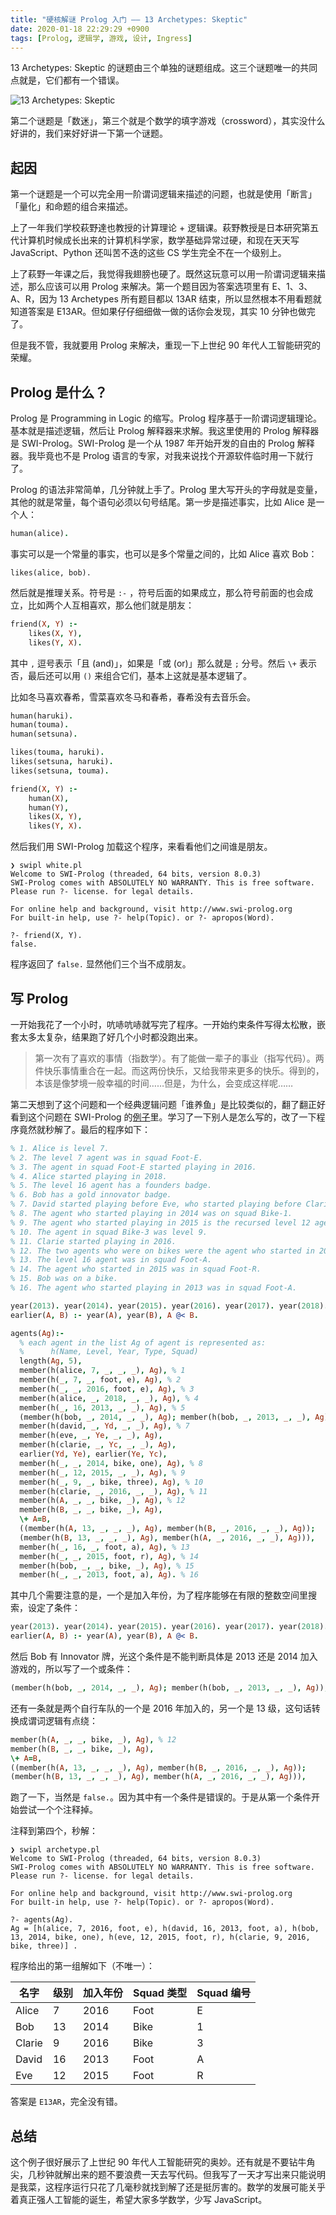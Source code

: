 ```yaml
---
title: "硬核解谜 Prolog 入门 —— 13 Archetypes: Skeptic"
date: 2020-01-18 22:29:29 +0900
tags: [Prolog, 逻辑学, 游戏, 设计, Ingress]
---
```


13 Archetypes: Skeptic 的谜题由三个单独的谜题组成。这三个谜题唯一的共同点就是，它们都有一个错误。

![13 Archetypes: Skeptic](/assets/images/archetypes-skeptic.jpg)

第二个谜题是「数迷」，第三个就是个数学的填字游戏（crossword），其实没什么好讲的，我们来好好讲一下第一个谜题。

## 起因

第一个谜题是一个可以完全用一阶谓词逻辑来描述的问题，也就是使用「断言」「量化」和命题的组合来描述。

上了一年我们学校萩野達也教授的计算理论 + 逻辑课。萩野教授是日本研究第五代计算机时候成长出来的计算机科学家，数学基础异常过硬，和现在天天写 JavaScript、Python 还叫苦不迭的这些 CS 学生完全不在一个级别上。

上了萩野一年课之后，我觉得我翅膀也硬了。既然这玩意可以用一阶谓词逻辑来描述，那么应该可以用 Prolog 来解决。第一个题目因为答案选项里有 E、1、3、A、R，因为 13 Archetypes 所有题目都以 13AR 结束，所以显然根本不用看题就知道答案是 E13AR。但如果仔仔细细做一做的话你会发现，其实 10 分钟也做完了。

但是我不管，我就要用 Prolog 来解决，重现一下上世纪 90 年代人工智能研究的荣耀。

## Prolog 是什么？

Prolog 是 Programming in Logic 的缩写。Prolog 程序基于一阶谓词逻辑理论。基本就是描述逻辑，然后让 Prolog 解释器来求解。我这里使用的 Prolog 解释器是 SWI-Prolog。SWI-Prolog 是一个从 1987 年开始开发的自由的 Prolog 解释器。我毕竟也不是 Prolog 语言的专家，对我来说找个开源软件临时用一下就行了。

Prolog 的语法非常简单，几分钟就上手了。Prolog 里大写开头的字母就是变量，其他的就是常量，每个语句必须以句号结尾。第一步是描述事实，比如 Alice 是一个人：

```prolog
human(alice).
```

事实可以是一个常量的事实，也可以是多个常量之间的，比如 Alice 喜欢 Bob：

```
likes(alice, bob).
```

然后就是推理关系。符号是 `:-` ，符号后面的如果成立，那么符号前面的也会成立，比如两个人互相喜欢，那么他们就是朋友：

```prolog
friend(X, Y) :-
	likes(X, Y),
	likes(Y, X).
```

其中 `,` 逗号表示「且 (and)」，如果是「或 (or)」那么就是 `;` 分号。然后 `\+` 表示否，最后还可以用 `()` 来组合它们，基本上这就是基本逻辑了。

比如冬马喜欢春希，雪菜喜欢冬马和春希，春希没有去音乐会。

```prolog
human(haruki).
human(touma).
human(setsuna).

likes(touma, haruki).
likes(setsuna, haruki).
likes(setsuna, touma).

friend(X, Y) :-
	human(X),
	human(Y),
	likes(X, Y),
	likes(Y, X).
```

然后我们用 SWI-Prolog 加载这个程序，来看看他们之间谁是朋友。

```
❯ swipl white.pl
Welcome to SWI-Prolog (threaded, 64 bits, version 8.0.3)
SWI-Prolog comes with ABSOLUTELY NO WARRANTY. This is free software.
Please run ?- license. for legal details.

For online help and background, visit http://www.swi-prolog.org
For built-in help, use ?- help(Topic). or ?- apropos(Word).

?- friend(X, Y).
false.
```

程序返回了 `false.` 显然他们三个当不成朋友。

## 写 Prolog

一开始我花了一个小时，吭哧吭哧就写完了程序。一开始约束条件写得太松散，嵌套太多太复杂，结果跑了好几个小时都没跑出来。

> 第一次有了喜欢的事情（指数学）。有了能做一辈子的事业（指写代码）。两件快乐事情重合在一起。而这两份快乐，又给我带来更多的快乐。得到的，本该是像梦境一般幸福的时间……但是，为什么，会变成这样呢……

第二天想到了这个问题和一个经典逻辑问题「谁养鱼」是比较类似的，翻了翻正好看到这个问题在 SWI-Prolog 的[例子](https://swish.swi-prolog.org/p/fish_puzzle_marijke.pl)里。学习了一下别人是怎么写的，改了一下程序竟然就秒解了。最后的程序如下：

```prolog
% 1. Alice is level 7.
% 2. The level 7 agent was in squad Foot-E.
% 3. The agent in squad Foot-E started playing in 2016.
% 4. Alice started playing in 2018.
% 5. The level 16 agent has a founders badge.
% 6. Bob has a gold innovator badge.
% 7. David started playing before Eve, who started playing before Clarie.
% 8. The agent who started playing in 2014 was on squad Bike-1.
% 9. The agent who started playing in 2015 is the recursed level 12 agent.
% 10. The agent in squad Bike-3 was level 9.
% 11. Clarie started playing in 2016.
% 12. The two agents who were on bikes were the agent who started in 2016 and the level 13 agent.
% 13. The level 16 agent was in squad Foot-A.
% 14. The agent who started in 2015 was in squad Foot-R.
% 15. Bob was on a bike.
% 16. The agent who started playing in 2013 was in squad Foot-A.

year(2013). year(2014). year(2015). year(2016). year(2017). year(2018). year(2019).
earlier(A, B) :- year(A), year(B), A @< B.

agents(Ag):-
  % each agent in the list Ag of agent is represented as:
  %      h(Name, Level, Year, Type, Squad)
  length(Ag, 5),
  member(h(alice, 7, _, _, _), Ag), % 1
  member(h(_, 7, _, foot, e), Ag), % 2
  member(h(_, _, 2016, foot, e), Ag), % 3
  member(h(alice, _, 2018, _, _), Ag), % 4
  member(h(_, 16, 2013, _, _), Ag), % 5
  (member(h(bob, _, 2014, _, _), Ag); member(h(bob, _, 2013, _, _), Ag)), % 6
  member(h(david, _, Yd, _, _), Ag), % 7
  member(h(eve, _, Ye, _, _), Ag),
  member(h(clarie, _, Yc, _, _), Ag),
  earlier(Yd, Ye), earlier(Ye, Yc),
  member(h(_, _, 2014, bike, one), Ag), % 8
  member(h(_, 12, 2015, _, _), Ag), % 9
  member(h(_, 9, _, bike, three), Ag), % 10
  member(h(clarie, _, 2016, _, _), Ag), % 11
  member(h(A, _, _, bike, _), Ag), % 12
  member(h(B, _, _, bike, _), Ag),
  \+ A=B,
  ((member(h(A, 13, _, _, _), Ag), member(h(B, _, 2016, _, _), Ag));
  (member(h(B, 13, _, _, _), Ag), member(h(A, _, 2016, _, _), Ag))),
  member(h(_, 16, _, foot, a), Ag), % 13
  member(h(_, _, 2015, foot, r), Ag), % 14
  member(h(bob, _, _, bike, _), Ag), % 15
  member(h(_, _, 2013, foot, a), Ag). % 16

```

其中几个需要注意的是，一个是加入年份，为了程序能够在有限的整数空间里搜索，设定了条件：

```prolog
year(2013). year(2014). year(2015). year(2016). year(2017). year(2018). year(2019).
earlier(A, B) :- year(A), year(B), A @< B.
```

然后 Bob 有 Innovator 牌，光这个条件是不能判断具体是 2013 还是 2014 加入游戏的，所以写了一个或条件：

```prolog
(member(h(bob, _, 2014, _, _), Ag); member(h(bob, _, 2013, _, _), Ag)), % 6
```

还有一条就是两个自行车队的一个是 2016 年加入的，另一个是 13 级，这句话转换成谓词逻辑有点绕：

```prolog
member(h(A, _, _, bike, _), Ag), % 12
member(h(B, _, _, bike, _), Ag),
\+ A=B,
((member(h(A, 13, _, _, _), Ag), member(h(B, _, 2016, _, _), Ag));
(member(h(B, 13, _, _, _), Ag), member(h(A, _, 2016, _, _), Ag))),
```

跑了一下，当然是 `false.`。因为其中有一个条件是错误的。于是从第一个条件开始尝试一个个注释掉。

注释到第四个，秒解：

```
❯ swipl archetype.pl 
Welcome to SWI-Prolog (threaded, 64 bits, version 8.0.3)
SWI-Prolog comes with ABSOLUTELY NO WARRANTY. This is free software.
Please run ?- license. for legal details.

For online help and background, visit http://www.swi-prolog.org
For built-in help, use ?- help(Topic). or ?- apropos(Word).

?- agents(Ag).
Ag = [h(alice, 7, 2016, foot, e), h(david, 16, 2013, foot, a), h(bob, 13, 2014, bike, one), h(eve, 12, 2015, foot, r), h(clarie, 9, 2016, bike, three)] .
```

程序给出的第一组解如下（不唯一）：

| 名字   | 级别 | 加入年份 | Squad 类型 | Squad 编号 |
| ------ | ---- | -------- | ---------- | ---------- |
| Alice  | 7    | 2016     | Foot       | E          |
| Bob    | 13   | 2014     | Bike       | 1          |
| Clarie | 9    | 2016     | Bike       | 3          |
| David  | 16   | 2013     | Foot       | A          |
| Eve    | 12   | 2015     | Foot       | R          |

答案是 `E13AR`，完全没有错。

## 总结

这个例子很好展示了上世纪 90 年代人工智能研究的奥妙。还有就是不要钻牛角尖，几秒钟就解出来的题不要浪费一天去写代码。但我写了一天才写出来只能说明是我菜，这程序运行只花了几毫秒就找到解了还是挺厉害的。数学的发展可能关乎着真正强人工智能的诞生，希望大家多学数学，少写 JavaScript。

